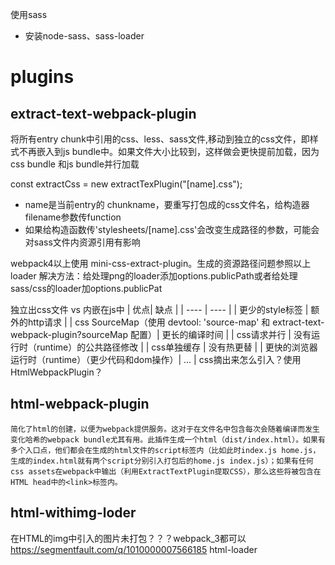 使用sass
- 安装node-sass、sass-loader
# plugins
## extract-text-webpack-plugin
将所有entry chunk中引用的css、less、sass文件,移动到独立的css文件，即样式不再嵌入到js bundle中。如果文件大小比较到，这样做会更快提前加载，因为css bundle 和js bundle并行加载

const extractCss = new extractTexPlugin("[name].css"); 
- name是当前entry的 chunkname，要重写打包成的css文件名，给构造器filename参数传function
- 如果给构造函数传'stylesheets/[name].css'会改变生成路径的参数，可能会对sass文件内资源引用有影响

webpack4以上使用 mini-css-extract-plugin。生成的资源路径问题参照以上loader
解决方法：给处理png的loader添加options.publicPath或者给处理sass/css的loader加options.publicPat

独立出css文件 vs 内嵌在js中
| 优点| 缺点 |
| ---- | ---- |
| 更少的style标签 | 额外的http请求 |
| css SourceMap（使用 devtool: 'source-map' 和 extract-text-webpack-plugin?sourceMap 配置）| 更长的编译时间 |
| css请求并行 | 没有运行时（runtime）的公共路径修改 |
| css单独缓存 | 没有热更替 |
| 更快的浏览器运行时（runtime）（更少代码和dom操作）| ... |
css摘出来怎么引入？使用HtmlWebpackPlugin？
## html-webpack-plugin
    简化了html的创建，以便为webpack提供服务。这对于在文件名中包含每次会随着编译而发生变化哈希的webpack bundle尤其有用。此插件生成一个html（dist/index.html）。如果有多个入口点，他们都会在生成的html文件的script标签内（比如此时index.js home.js，生成的index.html就有两个script分别引入打包后的home.js index.js）；如果有任何css assets在webpack中输出（利用ExtractTextPlugin提取CSS），那么这些将被包含在HTML head中的<link>标签内。

## html-withimg-loder
在HTML的img中引入的图片未打包？？？webpack_3都可以
https://segmentfault.com/q/1010000007566185
html-loader

